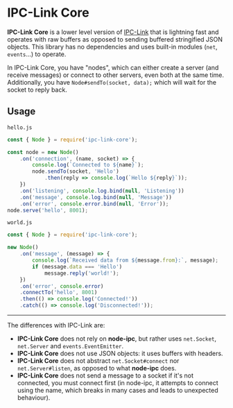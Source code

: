 # IPC-Link Core

**IPC-Link Core** is a lower level version of [IPC-Link](https://github.com/kyranet/ipc-link) that is lightning fast and operates with raw buffers as opposed to sending buffered stringified JSON objects. This library has no dependencies and uses built-in modules (`net`, `events`...) to operate.

In IPC-Link Core, you have "nodes", which can either create a server (and receive messages) or connect to other servers, even both at the same time. Additionally, you have `Node#sendTo(socket, data);` which will wait for the socket to reply back.

## Usage

`hello.js`

```javascript
const { Node } = require('ipc-link-core');

const node = new Node()
	.on('connection', (name, socket) => {
		console.log(`Connected to ${name}`);
		node.sendTo(socket, 'Hello')
			.then(reply => console.log(`Hello ${reply}`));
	})
	.on('listening', console.log.bind(null, 'Listening'))
	.on('message', console.log.bind(null, 'Message'))
	.on('error', console.error.bind(null, 'Error'));
node.serve('hello', 8001);
```

`world.js`

```javascript
const { Node } = require('ipc-link-core');

new Node()
	.on('message', (message) => {
		console.log(`Received data from ${message.from}:`, message);
		if (message.data === 'Hello')
			message.reply('world!');
	})
	.on('error', console.error)
	.connectTo('hello', 8001)
	.then(() => console.log('Connected!'))
	.catch(() => console.log('Disconnected!'));
```

---

The differences with IPC-Link are:

- **IPC-Link Core** does not rely on **node-ipc**, but rather uses `net.Socket`, `net.Server` and `events.EventEmitter`.
- **IPC-Link Core** does not use JSON objects: it uses buffers with headers.
- **IPC-Link Core** does not abstract `net.Socket#connect` nor `net.Server#listen`, as opposed to what **node-ipc** does.
- **IPC-Link Core** does not send a message to a socket if it's not connected, you must connect first (in node-ipc, it attempts to connect using the name, which breaks in many cases and leads to unexpected behaviour).
